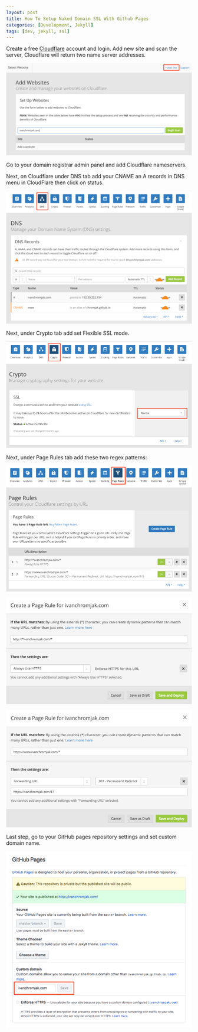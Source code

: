 ```yaml
---
layout: post
title: How To Setup Naked Domain SSL With Github Pages
categories: [Development, Jekyll]
tags: [dev, jekyll, ssl]
---
```


Create a free [Cloudflare](https://www.cloudflare.com/) account and login. Add new site and scan the server, Cloudflare will return two name server addresses.

![Add new site](/uploads/2017-04-05_1.png)

Go to your domain registrar admin panel and add Cloudflare nameservers.

Next, on Cloudflare under DNS tab add your CNAME an A records in DNS menu in CloudFlare then click on status.

![Add your CNAME an A records](/uploads/2017-04-05_2.png)

Next, under Crypto tab add set Flexible SSL mode.

![Flexible SSL mode](/uploads/2017-04-05_3.png)

Next, under Page Rules tab add these two regex patterns:

![Flexible SSL mode](/uploads/2017-04-05_4.png)

![Flexible SSL mode](/uploads/2017-04-05_5.png)

![Flexible SSL mode](/uploads/2017-04-05_6.png)

Last step, go to your GitHub pages repository settings and set custom domain name.

![Flexible SSL mode](/uploads/2017-04-05_7.png)
